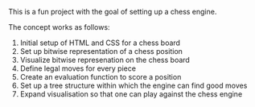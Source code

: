This is a fun project with the goal of setting up a chess engine.

The concept works as follows:

1. Initial setup of HTML and CSS for a chess board
2. Set up bitwise representation of a chess position
3. Visualize bitwise represenation on the chess board
4. Define legal moves for every piece
5. Create an evaluation function to score a position
6. Set up a tree structure within which the engine can find good moves
7. Expand visualisation so that one can play against the chess engine